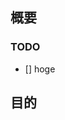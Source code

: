 ## 概要
<!-- ここに要望・不具合などの内容の概要を書いてください -->

### TODO
<!-- ここにTODOリストを書いてください -->
- [] hoge


## 目的
<!-- なぜ修正が必要なのか書いてください -->
